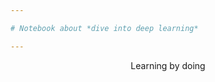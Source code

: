 ```yaml
---

# Notebook about *dive into deep learning*

---
```


<p style="text-align: center;">Learning by doing</p>


